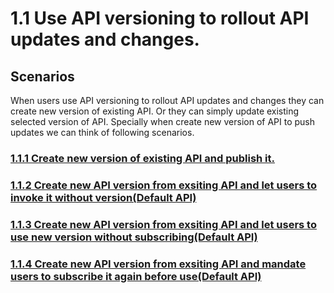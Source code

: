 # 1.1 Use API versioning to rollout API updates and changes.

## Scenarios
When users use API versioning to rollout API updates and changes they can create new version of existing API. Or they can simply update existing selected version of API. Specially when create new version of API to push updates we can think of following scenarios.

### [1.1.1 Create new version of existing API and publish it.](https://github.com/wso2/product-apim/tree/product-scenarios/product-scenarios/1-api-updates-using-new-versions/1.1-manage-api-versions/1.1.1-create-new-api-version)
### [1.1.2 Create new API version from exsiting API and let users to invoke it without version(Default API)](https://github.com/wso2/product-apim/tree/product-scenarios/product-scenarios/1-api-updates-using-new-versions/1.1-manage-api-versions/1.1.2-create-default-api-version)
### [1.1.3 Create new API version from exsiting API and let users to use new version without subscribing(Default API)]()
### [1.1.4 Create new API version from exsiting API and mandate users to subscribe it again before use(Default API)]()

